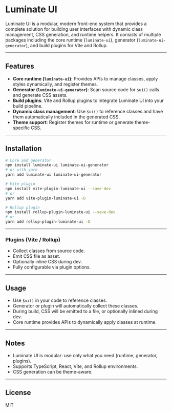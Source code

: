 # Luminate UI

Luminate UI is a modular, modern front-end system that provides a complete solution for building user interfaces with dynamic class management, CSS generation, and runtime helpers. It consists of multiple packages including the core runtime (`luminate-ui`), generator (`luminate-ui-generator`), and build plugins for Vite and Rollup.

---

## Features

- **Core runtime (`luminate-ui`)**: Provides APIs to manage classes, apply styles dynamically, and register themes.
- **Generator (`luminate-ui-generator`)**: Scan source code for `$ui()` calls and generate CSS assets.
- **Build plugins**: Vite and Rollup plugins to integrate Luminate UI into your build pipeline.
- **Dynamic class management**: Use `$ui()` to reference classes and have them automatically included in the generated CSS.
- **Theme support**: Register themes for runtime or generate theme-specific CSS.

---

## Installation

```bash
# Core and generator
npm install luminate-ui luminate-ui-generator
# or with yarn
yarn add luminate-ui luminate-ui-generator

# Vite plugin
npm install vite-plugin-luminate-ui --save-dev
# or
yarn add vite-plugin-luminate-ui -D

# Rollup plugin
npm install rollup-plugin-luminate-ui --save-dev
# or
yarn add rollup-plugin-luminate-ui -D
```

---

### Plugins (Vite / Rollup)

- Collect classes from source code.
- Emit CSS file as asset.
- Optionally inline CSS during dev.
- Fully configurable via plugin options.

---

## Usage

- Use `$ui()` in your code to reference classes.
- Generator or plugin will automatically collect these classes.
- During build, CSS will be emitted to a file, or optionally inlined during dev.
- Core runtime provides APIs to dynamically apply classes at runtime.

---

## Notes

- Luminate UI is modular: use only what you need (runtime, generator, plugins).
- Supports TypeScript, React, Vite, and Rollup environments.
- CSS generation can be theme-aware.

---

## License

MIT

